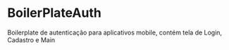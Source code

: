 # BoilerPlateAuth
 Boilerplate de autenticação para aplicativos mobile, contém tela de Login, Cadastro e Main
